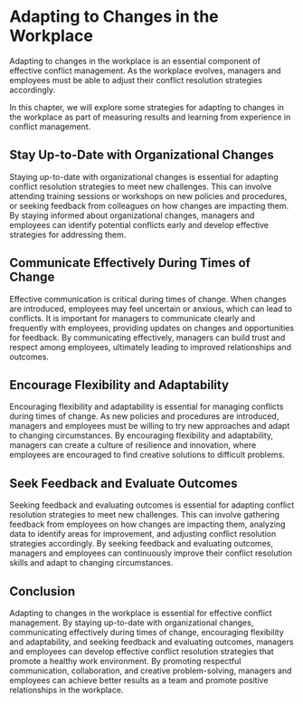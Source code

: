 Adapting to Changes in the Workplace
================================================================================================

Adapting to changes in the workplace is an essential component of effective conflict management. As the workplace evolves, managers and employees must be able to adjust their conflict resolution strategies accordingly.

In this chapter, we will explore some strategies for adapting to changes in the workplace as part of measuring results and learning from experience in conflict management.

Stay Up-to-Date with Organizational Changes
-------------------------------------------

Staying up-to-date with organizational changes is essential for adapting conflict resolution strategies to meet new challenges. This can involve attending training sessions or workshops on new policies and procedures, or seeking feedback from colleagues on how changes are impacting them. By staying informed about organizational changes, managers and employees can identify potential conflicts early and develop effective strategies for addressing them.

Communicate Effectively During Times of Change
----------------------------------------------

Effective communication is critical during times of change. When changes are introduced, employees may feel uncertain or anxious, which can lead to conflicts. It is important for managers to communicate clearly and frequently with employees, providing updates on changes and opportunities for feedback. By communicating effectively, managers can build trust and respect among employees, ultimately leading to improved relationships and outcomes.

Encourage Flexibility and Adaptability
--------------------------------------

Encouraging flexibility and adaptability is essential for managing conflicts during times of change. As new policies and procedures are introduced, managers and employees must be willing to try new approaches and adapt to changing circumstances. By encouraging flexibility and adaptability, managers can create a culture of resilience and innovation, where employees are encouraged to find creative solutions to difficult problems.

Seek Feedback and Evaluate Outcomes
-----------------------------------

Seeking feedback and evaluating outcomes is essential for adapting conflict resolution strategies to meet new challenges. This can involve gathering feedback from employees on how changes are impacting them, analyzing data to identify areas for improvement, and adjusting conflict resolution strategies accordingly. By seeking feedback and evaluating outcomes, managers and employees can continuously improve their conflict resolution skills and adapt to changing circumstances.

Conclusion
----------

Adapting to changes in the workplace is essential for effective conflict management. By staying up-to-date with organizational changes, communicating effectively during times of change, encouraging flexibility and adaptability, and seeking feedback and evaluating outcomes, managers and employees can develop effective conflict resolution strategies that promote a healthy work environment. By promoting respectful communication, collaboration, and creative problem-solving, managers and employees can achieve better results as a team and promote positive relationships in the workplace.
